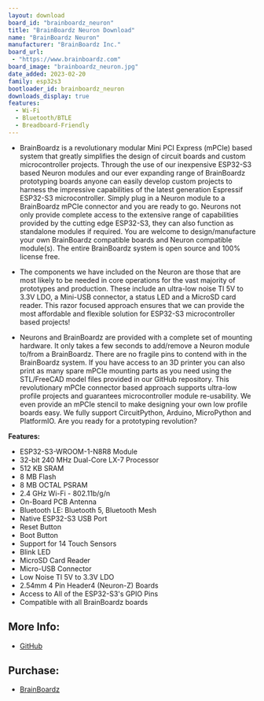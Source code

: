 ```yaml
---
layout: download
board_id: "brainboardz_neuron"
title: "BrainBoardz Neuron Download"
name: "BrainBoardz Neuron"
manufacturer: "BrainBoardz Inc."
board_url:
 - "https://www.brainboardz.com"
board_image: "brainboardz_neuron.jpg"
date_added: 2023-02-20
family: esp32s3
bootloader_id: brainboardz_neuron
downloads_display: true
features:
  - Wi-Fi
  - Bluetooth/BTLE
  - Breadboard-Friendly
---
```


- BrainBoardz is a revolutionary modular Mini PCI Express (mPCIe) based system that greatly simplifies the design of circuit boards and custom microcontroller projects. Through the use of our inexpensive ESP32-S3 based Neuron modules and our ever expanding range of BrainBoardz prototyping boards anyone can easily develop custom projects to harness the impressive capabilities of the latest generation Espressif ESP32-S3 microcontroller. Simply plug in a Neuron module to a BrainBoardz mPCIe connector and you are ready to go. Neurons not only provide complete access to the extensive range of capabilities provided by the cutting edge ESP32-S3, they can also function as standalone modules if required. You are welcome to design/manufacture your own BrainBoardz compatible boards and Neuron compatible module(s). The entire BrainBoardz system is open source and 100% license free.

- The components we have included on the Neuron are those that are most likely to be needed in core operations for the vast majority of prototypes and production. These include an ultra-low noise TI 5V to 3.3V LDO, a Mini-USB connector, a status LED and a MicroSD card reader. This razor focused approach ensures that we can provide the most affordable and flexible solution for ESP32-S3 microcontroller based projects!

- Neurons and BrainBoardz are provided with a complete set of mounting hardware. It only takes a few seconds to add/remove a Neuron module to/from a BrainBoardz. There are no fragile pins to contend with in the BrainBoardz system. If you have access to an 3D printer you can also print as many spare mPCIe mounting parts as you need using the STL/FreeCAD model files provided in our GitHub repository. This revolutionary mPCIe connector based approach supports ultra-low profile projects and guarantees microcontroller module re-usability.  We even provide an mPCIe stencil to make designing your own low profile boards easy. We fully support CircuitPython, Arduino, MicroPython and PlatformIO. Are you ready for a prototyping revolution?

**Features:**

 - ESP32-S3-WROOM-1-N8R8 Module
 - 32-bit 240 MHz Dual-Core LX-7 Processor
 - 512 KB SRAM
 - 8 MB Flash
 - 8 MB OCTAL PSRAM
 - 2.4 GHz Wi-Fi - 802.11b/g/n
 - On-Board PCB Antenna
 - Bluetooth LE: Bluetooth 5, Bluetooth Mesh
 - Native ESP32-S3 USB Port
 - Reset Button
 - Boot Button
 - Support for 14 Touch Sensors
 - Blink LED
 - MicroSD Card Reader
 - Micro-USB Connector
 - Low Noise TI 5V to 3.3V LDO
 - 2.54mm 4 Pin Header4 (Neuron-Z) Boards
 - Access to All of the ESP32-S3's GPIO Pins
 - Compatible with all BrainBoardz boards

## More Info:
* [GitHub](https://github.com/BrainBoardz/BrainBoardz/)

## Purchase:
* [BrainBoardz](https://www.brainboardz.com/)



